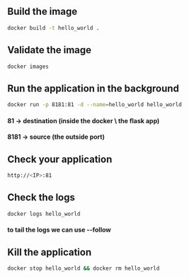 ## Build the image

```BASH
docker build -t hello_world .
```

## Validate the image

```BASH
docker images
```

## Run the application in the background

```BASH
docker run -p 8181:81 -d --name=hello_world hello_world
```

#### 81 -> destination (inside the docker \ the flask app)
#### 8181 -> source (the outside port)

## Check your application

```BASH
http://<IP>:81
```

## Check the logs

```BASH
docker logs hello_world
```
#### to tail the logs we can use --follow


## Kill the application

```BASH
docker stop hello_world && docker rm hello_world
```